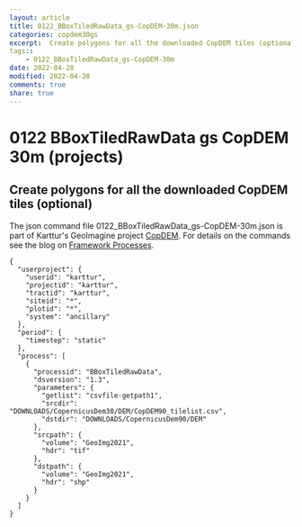 ```yaml
---
layout: article
title: 0122_BBoxTiledRawData_gs-CopDEM-30m.json
categories: copdem30gs
excerpt:  Create polygons for all the downloaded CopDEM tiles (optional)
tags:: 
    - 0122_BBoxTiledRawData_gs-CopDEM-30m
date: 2022-04-28
modified: 2022-04-28
comments: true
share: true
---
```


# 0122 BBoxTiledRawData gs CopDEM 30m (projects)

##  Create polygons for all the downloaded CopDEM tiles (optional)

The json command file <span class='file'>0122_BBoxTiledRawData_gs-CopDEM-30m.json</span> is part of Karttur's GeoImagine project [<span class='project'>CopDEM</span>](https://karttur.github.io/geoimagine03-proj-copdem/index.html). For details on the commands see the blog on [Framework Processes](https://karttur.github.io/geoimagine03-docs-procpack/).

```
{
  "userproject": {
    "userid": "karttur",
    "projectid": "karttur",
    "tractid": "karttur",
    "siteid": "*",
    "plotid": "*",
    "system": "ancillary"
  },
  "period": {
    "timestep": "static"
  },
  "process": [
    {
      "processid": "BBoxTiledRawData",
      "dsversion": "1.3",
      "parameters": {
        "getlist": "csvfile-getpath1",
        "srcdir": "DOWNLOADS/CopernicusDem30/DEM/CopDEM90_tilelist.csv",
        "dstdir": "DOWNLOADS/CopernicusDem90/DEM"
      },
      "srcpath": {
        "volume": "GeoImg2021",
        "hdr": "tif"
      },
      "dstpath": {
        "volume": "GeoImg2021",
        "hdr": "shp"
      }
    }
  ]
}
```
